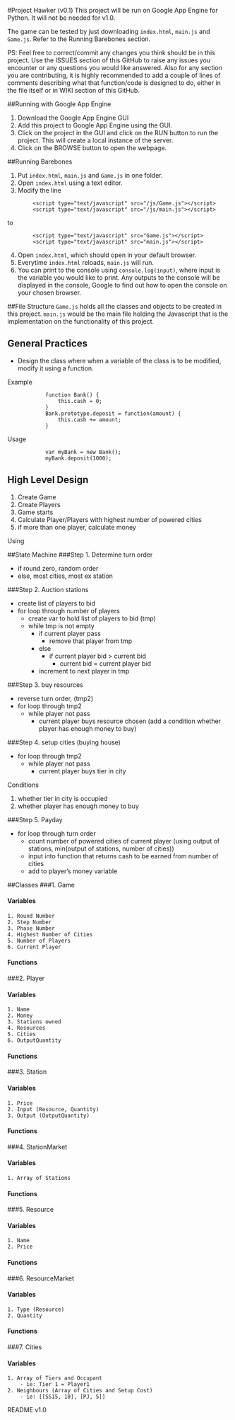 #Project Hawker (v0.1)
This project will be run on Google App Engine for Python. It will not be needed for v1.0.

The game can be tested by just downloading `index.html`, `main.js` and `Game.js`. Refer to the Running Barebones section.

PS: Feel free to correct/commit any changes you think should be in this project. Use the ISSUES section of this GitHub to raise any issues you encounter or any questions you would like answered. Also for any section you are contributing, it is highly recommended to add a couple of lines of comments describing what that function/code is designed to do, either in the file itself or in WIKI section of this GitHub.

##Running with Google App Engine
1. Download the Google App Engine GUI
2. Add this project to Google App Engine using the GUI.
3. Click on the project in the GUI and click on the RUN button to run the project. This will create a local instance of the server.
4. Click on the BROWSE button to open the webpage.

##Running Barebones
1. Put `index.html`, `main.js` and `Game.js` in one folder. 
2. Open `index.html` using a text editor.
3. Modify the line 
```
		<script type="text/javascript" src="/js/Game.js"></script>
		<script type="text/javascript" src="/js/main.js"></script>
``` 
to 
```
		<script type="text/javascript" src="Game.js"></script>
		<script type="text/javascript" src="main.js"></script>
```
4. Open `index.html`, which should open in your default browser.
5. Everytime `index.html` reloads, `main.js` will run.
6. You can print to the console using `console.log(input)`, where input is the variable you would like to print. Any outputs to the console will be displayed in the console, Google to find out how to open the console on your chosen browser.

##File Structure
`Game.js` holds all the classes and objects to be created in this project. `main.js` would be the main file holding the Javascript that is the implementation on the functionality of this project.

## General Practices
- Design the class where when a variable of the class is to be modified, modify it using a function.

Example
				
				function Bank() {
					this.cash = 0;
				}
				Bank.prototype.deposit = function(amount) {
					this.cash += amount;
				}
Usage

				var myBank = new Bank();
				myBank.deposit(1000);

## High Level Design
1. Create Game
2. Create Players
3. Game starts
4. Calculate Player/Players with highest number of powered cities
5. if more than one player, calculate money

Using

##State Machine
###Step 1. Determine turn order
- if round zero, random order
- else, most cities, most ex station

###Step 2. Auction stations
- create list of players to bid
- for loop through number of players
    - create var to hold list of players to bid (tmp)
    - while tmp is not empty
        - if current player pass
            - remove that player from tmp
        - else
            - if current player bid > current bid
                - current bid = current player bid
        - increment to next player in tmp

###Step 3. buy resources
- reverse turn order, (tmp2)
- for loop through tmp2
    - while player not pass
        - current player buys resource chosen (add a condition whether player has enough money to buy)

###Step 4. setup cities (buying house)
- for loop through tmp2
    - while player not pass
        - current player buys tier in city
      
Conditions  

1. whether tier in city is occupied
2. whether player has enough money to buy

###Step 5. Payday
- for loop through turn order
    - count number of powered cities of current player (using output of stations, min(output of stations, number of cities))
    - input into function that returns cash to be earned from number of cities
    - add to player’s money variable

##Classes
###1. Game
#### Variables
    1. Round Number
    2. Step Number
    3. Phase Number
    4. Highest Number of Cities
    5. Number of Players
    6. Current Player
#### Functions

###2. Player
#### Variables
    1. Name
    2. Money
    3. Stations owned
    4. Resources
    5. Cities
    6. OutputQuantity
#### Functions

###3. Station
#### Variables
    1. Price
    2. Input (Resource, Quantity)
    3. Output (OutputQuantity)
#### Functions

###4. StationMarket
#### Variables
    1. Array of Stations
#### Functions

###5. Resource
#### Variables
    1. Name
    2. Price
#### Functions

###6. ResourceMarket
#### Variables
    1. Type (Resource)
    2. Quantity
#### Functions

###7. Cities
#### Variables
    1. Array of Tiers and Occupant
        - ie: Tier 1 = Player1
    2. Neighbours (Array of Cities and Setup Cost)
        - ie: [[SS15, 10], [PJ, 5]]

README v1.0
